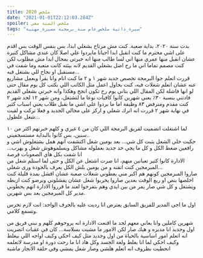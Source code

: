 ```yaml
---
title: ملخص 2020 
date: "2021-01-01T22:12:03.284Z"
spoiler: ملخص السنة معي
tags: "سيرة_ذاتية ملخص_عام سنة_برمجية مسيرة_مهنية"
---
```


بدت سنة ٢٠٢٠، بداية صعبة. كنت مش مرتاح بشغلي ابدا، بس بنفس الوقت بس اقدم على اشي محترم ما كنت انقبل ابدا احيانا مايردوا علي اصلا كان عندي مشاكل كتيرة عشان انقبل منها عمري منها اني لسا طالب منها انه خبرتي بمجال ابدا مش مطلوب لكن كنت مصمم تماما اني ما رح اضل بشغلي القديم لانه بيئته كانت متعبه وما شفت في مستقبل او نجاح للي بشتغل فيه...<br/>
قررت اتعلم جوا البرمجة تخصص جديد شهر ١ و ٢ ما كنت انام وانا بقرأ وبعمل مشاريع عنه عشان اتعلم شغلات فيه، كنت بحاول اعمل مثل الكاتب اللي بكتب كل يوم مقال حتى لو انها فاشلة لكن المقال اللي بتاني يوم رح تكون انجح وهكذا وانه خبرتي بشغلي القديم فادتني بنسبة ٣٠٪ يعني شهرين كانوا كافيات نوعا ما لتشتغل، ومن شهر ١٢ لحد شهر ٢ كنت مقدم ومنرفض ٨٣ وظيفة اما ما بردوا علي اشي ما بقبل طلاب يعني اسباب كثير<br/>
في نهاية شهر ٢ قررت انه اترك شغلي و اركز على مجالي الجديد و فعلا تركت و لقيت شغل علطول... <br/>

لما اشتغلت انضميت لفريق البرمجة اللي كان من ٤ غيري و كلهم خبرتهم اكثر من ١٠ سنين، بس كانوا بالبداية مستسخفيني.. <br/>
حكيت خلي الشغل يثبت كل شي... بعد يومين شغل اكتشفت انهم همل بشتغلوش اشي و رافعين ضغط الكل و كل ما يجي حد جديد بعملوله مشاكل وبسلموهوش شغل و بهرب... انا شفت بكل هاي الصعوبات فرصة<br/>
الادارة كانوا كثير تعبانين منهم، انا صرت اشتغل عن الكل و حتى لما استلم شغل من المبرمجين كنت اتقنه و من يومين بلش الكل يعرف بالجودة ورى شغلي... <br/>
صاروا المبرمجين كونهم هم اكبر مني يعطوني شغلات صعبة عشان افشل بمدة قليلة كنت اخلصها بنص او ربع الوقت بعدين صاروا يخربوا شغل عشان يفشلوني وبرضو كنت ازبطه ويشتغل و كل شي صار يمر من بين ايدي وهم بتفرجوا لعند ما قرروا الادارة انهم يحطوني مدير كل المبرمجين بعد بس شهرين.<br/>

اول ما اجى المدير للفريق السابق يعترض انا رديت عليه بالحرف الواحد: انت لازم تخرس وتسمع كلامي.<br/>

شهرين كاملين وانا بعاني معهم لحد ما اقنعت الادارة انه يروحوهم كلهم و نبني فريق من اول وجديد انا مديره و هيك صار لكن الامور ما مشيت بسلاسة... كان في عقبات اتضريت انه اتعلم امور اساسية بالحياة من اول وجديد مثل كيف احكي وكيف اواجه اللي بيغلط وكيف احكي لما انا بغلط ولغة الجسد وكل هاد انا ما رحت دورة او مدرسة لاتعلمه انحطيت بظروف انه اتعلم هلشي وصار شغل يمشي وفي حلقة الانجاز ماشية<br/>



<!-- السنة كانت عبارة عن مزيج من الاكشن والنضوج واستيعاب لآمور ملازمتني وبعض المتغيرات الي بتصير بين كل حين و حين...<br/> -->
<!-- بديت السنة كنت بعاني بالشغل وبدور على اي فرصة للهروب، بس بالاخر قلبي حكالي اترك ومتسألش وراك وركز على اللي جاي، وحرفيا هيك صار في شهر ٢ تركت شغلي و لقيت شغل جديد، ومع الحجر اجى الوقت  اللي قعدت مع حالي واحضرت افلام بعد ما كانلي ٣ سنوات مو حاضر فيلم وقرأت كتب حسيت رجعت الآلوان للحياة بعد ما كنت غرقان باعتبارات اجتماعية ووظيفية.<br/>
ولانه كنت غرقان ما صحلي افكر <br/>
كان الحجر هو الفرصة عشان اطلع من كل هاد الكهف الوهمي اللي خلقته لحالي<br/>


وكنت بعاني من مشكلة عويصة من السنين اللي قبل الا وهي نوعية الناس اللي بحتك معهم، لهيك نسفت حياتي الاجتماعية وبنيت وحدة جديدة من اول وجديد<br/>
استخدمت اسلوب الخشن واعتزلت كل ما يؤذيني، وغيرت كل شي مادي بحياتي، من غرفة لملابس لاجهزة ما عدا الموبايل ما غيرته لانه وقتها قررت انه انا مش بحاجة لا موبايل ولا سوشال ميديا وشطبت حساباتي وحطيت الموبايل على رف الخزانة<br/>
غسلت ايدي من كل شي حرفيا<br/>
وكل اساليب التواصل عندي وقتها هي الايميل للشغل او وجه لوجه ومع الحظر ما كان في بوجهي غير اهل البيت -->